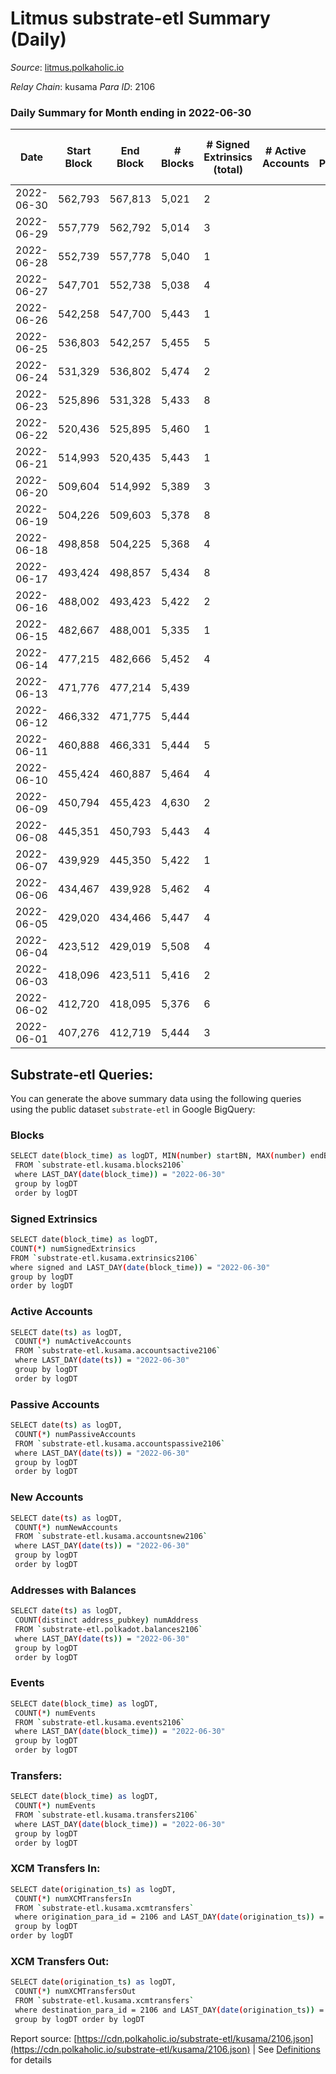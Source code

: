 # Litmus substrate-etl Summary (Daily)

_Source_: [litmus.polkaholic.io](https://litmus.polkaholic.io)

*Relay Chain*: kusama
*Para ID*: 2106



### Daily Summary for Month ending in 2022-06-30


| Date | Start Block | End Block | # Blocks | # Signed Extrinsics (total) | # Active Accounts | # Passive | # New | # Addresses with Balances | # Events | # Transfers | # XCM Transfers In | # XCM Transfers Out | Issues | 
| ---- | ----------- | --------- | -------- | --------------------------- | ----------------- | --------- | ----- | ------------------------- | -------- | ----------- | ------------------ | ------------------- | ------ |
| 2022-06-30 | 562,793 | 567,813 | 5,021 | 2 |  |  |  | 3,831 | 10,055 |   |   |   |  |
| 2022-06-29 | 557,779 | 562,792 | 5,014 | 3 |  |  |  | 3,831 | 10,045 |   |   |   |  |
| 2022-06-28 | 552,739 | 557,778 | 5,040 | 1 |  |  |  | 3,831 | 10,090 |   |   |   |  |
| 2022-06-27 | 547,701 | 552,738 | 5,038 | 4 |  |  |  | 3,831 | 10,098 |   |   |   |  |
| 2022-06-26 | 542,258 | 547,700 | 5,443 | 1 |  |  |  | 3,831 | 10,894 |   |   |   |  |
| 2022-06-25 | 536,803 | 542,257 | 5,455 | 5 |  |  |  | 3,831 | 10,935 |   |   |   |  |
| 2022-06-24 | 531,329 | 536,802 | 5,474 | 2 |  |  |  | 3,831 | 10,961 |   |   |   |  |
| 2022-06-23 | 525,896 | 531,328 | 5,433 | 8 |  |  |  | 3,831 | 10,906 |   |   |   |  |
| 2022-06-22 | 520,436 | 525,895 | 5,460 | 1 |  |  |  | 3,831 | 10,927 |   |   |   |  |
| 2022-06-21 | 514,993 | 520,435 | 5,443 | 1 |  |  |  | 3,831 | 10,894 |   |   |   |  |
| 2022-06-20 | 509,604 | 514,992 | 5,389 | 3 |  |  |  | 3,831 | 10,796 |   |   |   |  |
| 2022-06-19 | 504,226 | 509,603 | 5,378 | 8 |  |  |  | 3,831 | 10,798 |   |   |   |  |
| 2022-06-18 | 498,858 | 504,225 | 5,368 | 4 |  |  |  | 3,831 | 10,761 |   |   |   |  |
| 2022-06-17 | 493,424 | 498,857 | 5,434 | 8 |  |  |  | 3,831 | 10,905 |   |   |   |  |
| 2022-06-16 | 488,002 | 493,423 | 5,422 | 2 |  |  |  | 3,831 | 10,857 |   |   |   |  |
| 2022-06-15 | 482,667 | 488,001 | 5,335 | 1 |  |  |  | 3,831 | 10,677 |   |   |   |  |
| 2022-06-14 | 477,215 | 482,666 | 5,452 | 4 |  |  |  | 3,831 | 10,925 |   |   |   |  |
| 2022-06-13 | 471,776 | 477,214 | 5,439 |  |  |  |  | 3,831 | 10,881 |   |   |   |  |
| 2022-06-12 | 466,332 | 471,775 | 5,444 |  |  |  |  | 3,831 | 10,891 |   |   |   |  |
| 2022-06-11 | 460,888 | 466,331 | 5,444 | 5 |  |  |  | 3,831 | 10,920 |   |   |   |  |
| 2022-06-10 | 455,424 | 460,887 | 5,464 | 4 |  |  |  | 3,830 | 10,951 |   |   |   |  |
| 2022-06-09 | 450,794 | 455,423 | 4,630 | 2 |  |  |  | 3,830 | 9,275 |   |   |   |  |
| 2022-06-08 | 445,351 | 450,793 | 5,443 | 4 |  |  |  | 3,830 | 10,908 |   |   |   |  |
| 2022-06-07 | 439,929 | 445,350 | 5,422 | 1 |  |  |  | 3,830 | 10,855 |   |   |   |  |
| 2022-06-06 | 434,467 | 439,928 | 5,462 | 4 |  |  |  | 3,830 | 10,951 |   |   |   |  |
| 2022-06-05 | 429,020 | 434,466 | 5,447 | 4 |  |  |  | 3,830 | 10,914 |   |   |   |  |
| 2022-06-04 | 423,512 | 429,019 | 5,508 | 4 |  |  |  | 3,830 | 11,039 |   |   |   |  |
| 2022-06-03 | 418,096 | 423,511 | 5,416 | 2 |  |  |  | 3,830 | 10,846 |   |   |   |  |
| 2022-06-02 | 412,720 | 418,095 | 5,376 | 6 |  |  |  | 3,830 | 10,793 |   |   |   |  |
| 2022-06-01 | 407,276 | 412,719 | 5,444 | 3 |  |  |  | 3,827 | 10,904 |   |   |   |  |

## Substrate-etl Queries:
You can generate the above summary data using the following queries using the public dataset `substrate-etl` in Google BigQuery:

### Blocks
```bash
SELECT date(block_time) as logDT, MIN(number) startBN, MAX(number) endBN, COUNT(*) numBlocks 
 FROM `substrate-etl.kusama.blocks2106`  
 where LAST_DAY(date(block_time)) = "2022-06-30" 
 group by logDT 
 order by logDT
```

### Signed Extrinsics
```bash
SELECT date(block_time) as logDT, 
COUNT(*) numSignedExtrinsics 
FROM `substrate-etl.kusama.extrinsics2106`  
where signed and LAST_DAY(date(block_time)) = "2022-06-30" 
group by logDT 
order by logDT
```

### Active Accounts
```bash
SELECT date(ts) as logDT, 
 COUNT(*) numActiveAccounts 
 FROM `substrate-etl.kusama.accountsactive2106` 
 where LAST_DAY(date(ts)) = "2022-06-30" 
 group by logDT 
 order by logDT
```

### Passive Accounts
```bash
SELECT date(ts) as logDT, 
 COUNT(*) numPassiveAccounts 
 FROM `substrate-etl.kusama.accountspassive2106` 
 where LAST_DAY(date(ts)) = "2022-06-30" 
 group by logDT 
 order by logDT
```

### New Accounts
```bash
SELECT date(ts) as logDT, 
 COUNT(*) numNewAccounts 
 FROM `substrate-etl.kusama.accountsnew2106` 
 where LAST_DAY(date(ts)) = "2022-06-30" 
 group by logDT
 order by logDT
```

### Addresses with Balances
```bash
SELECT date(ts) as logDT,
 COUNT(distinct address_pubkey) numAddress 
 FROM `substrate-etl.polkadot.balances2106` 
 where LAST_DAY(date(ts)) = "2022-06-30" 
 group by logDT 
 order by logDT
```

### Events
```bash
SELECT date(block_time) as logDT, 
 COUNT(*) numEvents 
 FROM `substrate-etl.kusama.events2106` 
 where LAST_DAY(date(block_time)) = "2022-06-30" 
 group by logDT 
 order by logDT
```

### Transfers:
```bash
SELECT date(block_time) as logDT, 
 COUNT(*) numEvents 
 FROM `substrate-etl.kusama.transfers2106` 
 where LAST_DAY(date(block_time)) = "2022-06-30" 
 group by logDT 
 order by logDT
```

### XCM Transfers In:
```bash
SELECT date(origination_ts) as logDT, 
 COUNT(*) numXCMTransfersIn 
 FROM `substrate-etl.kusama.xcmtransfers` 
 where origination_para_id = 2106 and LAST_DAY(date(origination_ts)) = "2022-06-30" 
 group by logDT 
order by logDT
```

### XCM Transfers Out:
```bash
SELECT date(origination_ts) as logDT, 
 COUNT(*) numXCMTransfersOut 
 FROM `substrate-etl.kusama.xcmtransfers` 
 where destination_para_id = 2106 and LAST_DAY(date(origination_ts)) = "2022-06-30" 
 group by logDT order by logDT
```


Report source: [https://cdn.polkaholic.io/substrate-etl/kusama/2106.json](https://cdn.polkaholic.io/substrate-etl/kusama/2106.json) | See [Definitions](/DEFINITIONS.md) for details
